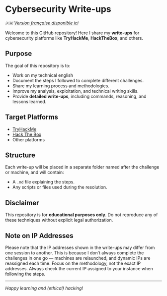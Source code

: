# Cybersecurity Write-ups

*🇫🇷 [Version française disponible ici](README_FR.md)*

Welcome to this GitHub repository! Here I share my **write-ups** for cybersecurity platforms like **TryHackMe**, **HackTheBox**, and others.

## Purpose
The goal of this repository is to:
- Work on my technical english
- Document the steps I followed to complete different challenges.
- Share my learning process and methodologies.
- Improve my analysis, exploitation, and technical writing skills.
- Provide **detailed write-ups**, including commands, reasoning, and lessons learned.

## Target Platforms
- [TryHackMe](https://tryhackme.com)
- [Hack The Box](https://hackthebox.com)
- Other platforms

## Structure
Each write-up will be placed in a separate folder named after the challenge or machine, and will contain:
- A `.md` file explaining the steps.
- Any scripts or files used during the resolution.

## Disclaimer
This repository is for **educational purposes only**. Do not reproduce any of these techniques without explicit legal authorization.

## Note on IP Addresses
<p>
Please note that the IP addresses shown in the write-ups may differ from one session to another. This is because I don’t always complete the challenges in one go — machines are relaunched, and dynamic IPs are reassigned each time.
Focus on the methodology, not the exact IP addresses. Always check the current IP assigned to your instance when following the steps.
</p>

---

*Happy learning and (ethical) hacking!*
